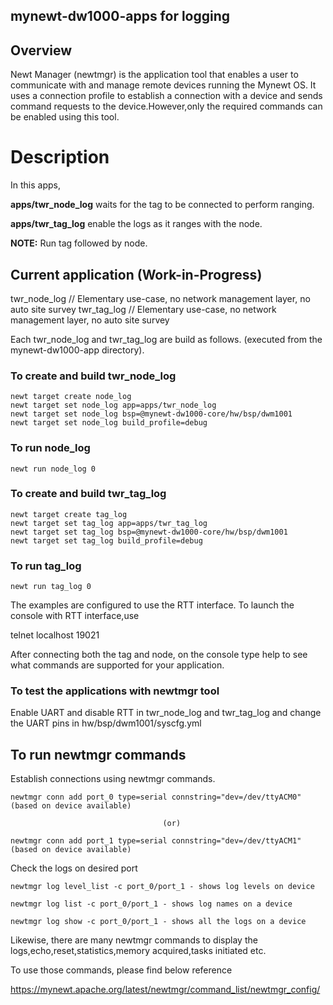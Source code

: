
## mynewt-dw1000-apps for logging

## Overview 
Newt Manager (newtmgr) is the application tool that enables a user to communicate with and manage remote devices running the Mynewt OS. It uses a connection profile to establish a connection with a device and sends command requests to the device.However,only the required commands can be enabled using this tool.

# Description
In this apps,

**apps/twr_node_log** waits for the tag to be connected to perform ranging.

**apps/twr_tag_log** enable the logs as it ranges with the node.

**NOTE:** Run tag followed by node.

## Current application (Work-in-Progress)
twr_node_log   // Elementary use-case, no network management layer, no auto site survey
twr_tag_log   // Elementary use-case, no network management layer, no auto site survey


Each twr_node_log and twr_tag_log are build as follows. 
(executed from the mynewt-dw1000-app directory).

### To create and build twr_node_log
```
newt target create node_log
newt target set node_log app=apps/twr_node_log
newt target set node_log bsp=@mynewt-dw1000-core/hw/bsp/dwm1001
newt target set node_log build_profile=debug
```
### To run node_log
```
newt run node_log 0
```
### To create and build twr_tag_log
```
newt target create tag_log
newt target set tag_log app=apps/twr_tag_log
newt target set tag_log bsp=@mynewt-dw1000-core/hw/bsp/dwm1001
newt target set tag_log build_profile=debug
```
### To run tag_log
```
newt run tag_log 0
```

The examples are configured to use the RTT interface. To launch the console with RTT interface,use 


telnet localhost 19021

After connecting both the tag and node, on the console type help to see what commands are supported for your application.

### To test the applications with newtmgr tool

Enable UART and disable RTT in twr_node_log and twr_tag_log and change the UART pins in hw/bsp/dwm1001/syscfg.yml

## To run newtmgr commands

Establish connections using newtmgr commands.

```
newtmgr conn add port_0 type=serial connstring="dev=/dev/ttyACM0" (based on device available)
                                
                                  (or)

newtmgr conn add port_1 type=serial connstring="dev=/dev/ttyACM1" (based on device available)
```

Check the logs on desired port

```
newtmgr log level_list -c port_0/port_1 - shows log levels on device

newtmgr log list -c port_0/port_1 - shows log names on a device

newtmgr log show -c port_0/port_1 - shows all the logs on a device

```
Likewise, there are many newtmgr commands to display the logs,echo,reset,statistics,memory acquired,tasks initiated etc.

To use those commands, please find below reference

https://mynewt.apache.org/latest/newtmgr/command_list/newtmgr_config/


